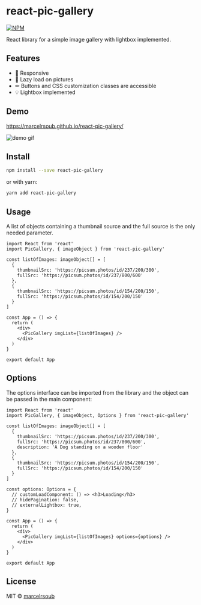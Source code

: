# react-pic-gallery

>

[![NPM](https://img.shields.io/npm/v/react-pic-gallery.svg)](https://www.npmjs.com/package/react-pic-gallery)

React library for a simple image gallery with lightbox implemented.

## Features

- 📱 Responsive
- 🚵 Lazy load on pictures
- ✏ Buttons and CSS customization classes are accessible
- 💡 Lightbox implemented

## Demo

https://marcelrsoub.github.io/react-pic-gallery/

![demo gif](https://i.imgur.com/qMhra73.gif)

## Install

```bash
npm install --save react-pic-gallery
```

or with yarn:

```bash
yarn add react-pic-gallery
```

## Usage

A list of objects containing a thumbnail source and the full source is the only needed parameter.

```tsx
import React from 'react'
import PicGallery, { imageObject } from 'react-pic-gallery'

const listOfImages: imageObject[] = [
  {
    thumbnailSrc: 'https://picsum.photos/id/237/200/300',
    fullSrc: 'https://picsum.photos/id/237/800/600'
  },
  {
    thumbnailSrc: 'https://picsum.photos/id/154/200/150',
    fullSrc: 'https://picsum.photos/id/154/200/150'
  }
]

const App = () => {
  return (
    <div>
      <PicGallery imgList={listOfImages} />
    </div>
  )
}

export default App
```

## Options

The options interface can be imported from the library and the object can be passed in the main component:

```tsx
import React from 'react'
import PicGallery, { imageObject, Options } from 'react-pic-gallery'

const listOfImages: imageObject[] = [
  {
    thumbnailSrc: 'https://picsum.photos/id/237/200/300',
    fullSrc: 'https://picsum.photos/id/237/800/600',
    description: 'A Dog standing on a wooden floor'
  },
  {
    thumbnailSrc: 'https://picsum.photos/id/154/200/150',
    fullSrc: 'https://picsum.photos/id/154/200/150'
  }
]

const options: Options = {
  // customLoadComponent: () => <h3>Loading</h3>
  // hidePagination: false,
  // externalLightbox: true,
}

const App = () => {
  return (
    <div>
      <PicGallery imgList={listOfImages} options={options} />
    </div>
  )
}

export default App
```

## License

MIT © [marcelrsoub](https://github.com/marcelrsoub)
